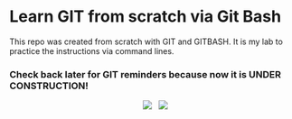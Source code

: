 # Learn GIT from scratch via Git Bash

This repo was created from scratch with GIT and GITBASH. It is my lab to practice the instructions via command lines.

### Check back later for GIT reminders because now it is UNDER CONSTRUCTION!

<!-- IMAGE... -->
<p align='center'>
  <a href="https://git-scm.com/docs/gittutorial"><img alt="" src="https://user-images.githubusercontent.com/5893219/134832432-5eaa7a49-9727-4485-baeb-cd7a0deff034.png"></a>&nbsp;&nbsp;&nbsp;&nbsp;
  <img src="https://img.shields.io/badge/GitHub-Git/Git%20Bash-4479A1?style=for-the-badge&logo=github&logoColor=white" />&nbsp;&nbsp;
  <img src="https://img.shields.io/badge/Git via GitBash-under-construction-4479A1?style=for-the-badge&logo=git&logoColor=white" />&nbsp;&nbsp;
</p>
